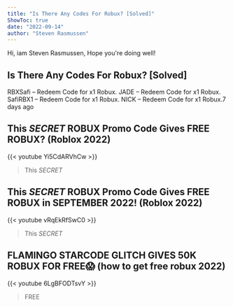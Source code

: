 ```yaml
---
title: "Is There Any Codes For Robux? [Solved]"
ShowToc: true 
date: "2022-09-14"
author: "Steven Rasmussen" 
---
```


Hi, iam Steven Rasmussen, Hope you're doing well!
## Is There Any Codes For Robux? [Solved]
RBXSafi – Redeem Code for x1 Robux. JADE – Redeem Code for x1 Robux. SafiRBX1 – Redeem Code for x1 Robux. NICK – Redeem Code for x1 Robux.7 days ago

## This *SECRET* ROBUX Promo Code Gives FREE ROBUX? (Roblox 2022)
{{< youtube Yi5CdARVhCw >}}
>This *SECRET* 

## This *SECRET* ROBUX Promo Code Gives FREE ROBUX in SEPTEMBER 2022! (Roblox 2022)
{{< youtube vRqEkRfSwC0 >}}
>This *SECRET* 

## FLAMINGO STARCODE GLITCH GIVES 50K ROBUX FOR FREE😱 (how to get free robux 2022)
{{< youtube 6LgBFODTsvY >}}
>FREE 

